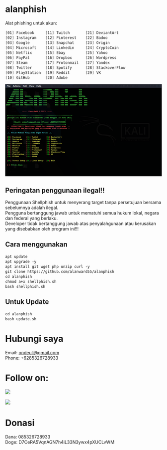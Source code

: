 # alanphish
Alat phishing untuk akun:
```
[01] Facebook     [11] Twitch       [21] DeviantArt
[02] Instagram    [12] Pinterest    [22] Badoo
[03] Google       [13] Snapchat     [23] Origin
[04] Microsoft    [14] Linkedin     [24] CryptoCoin
[05] Netflix      [15] Ebay         [25] Yahoo
[06] PayPal       [16] Dropbox      [26] Wordpress
[07] Steam        [17] Protonmail   [27] Yandex
[08] Twitter      [18] Spotify      [28] StackoverFlow
[09] PlayStation  [19] Reddit       [29] VK
[10] GitHub       [20] Adobe
```
![Screenshot](screenshot.png)

## Peringatan penggunaan ilegal!!
Penggunaan Shellphish untuk menyerang target tanpa persetujuan bersama sebelumnya adalah ilegal.<br>
Pengguna bertanggung jawab untuk mematuhi semua hukum lokal, negara dan federal yang berlaku. <br>
Developer tidak bertanggung jawab atas penyalahgunaan atau kerusakan yang disebabkan oleh program ini!!!<br>

## Cara menggunakan
```
apt update
apt upgrade -y
apt install git wget php unzip curl -y 
git clone https://github.com/alanward55/alanphish
cd alanphish
chmod a+x shellphish.sh
bash shellphish.sh
```
## Untuk Update
```
cd alanphish
bash update.sh
```

# Hubungi saya
Email: ondeuli@gmail.com<br>
Phone: +6285326728933<br>

# Follow on:
<p align="left">
<a href="https://github.com/alanward55"><img src="https://img.shields.io/badge/GitHub-Follow%20on%20GitHub-inactive.svg?logo=github"></a>
</p><p align="left">
<p align="left">
<a href="https://t.me/terminalnewbe"><img src="https://img.shields.io/badge/Telegram-Join%20Telegram%20Group-blue.svg?logo=telegram"></a>
</p>

# Donasi
Dana: 085326728933<br>
Doge: D7CeRA5VqnAGN7h4iL33N3ywx4pXUCLvWM
